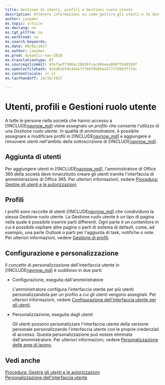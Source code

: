 ```yaml
---
title: Gestione di utenti, profili e Gestioni ruolo utente
description: Ottenere informazioni su come gestire gli utenti e le Gestioni ruolo utente.
author: jswymer
ms.topic: article
ms.devlang: na
ms.tgt_pltfrm: na
ms.workload: na
ms.search.keywords: 
ms.date: 09/01/2017
ms.author: jswymer
ms.prod: dynamics-nav-2018
ms.translationtype: HT
ms.sourcegitcommit: 4fefaef7380ac10836fcac404eea006f55d8556f
ms.openlocfilehash: 92ed03d74c444eff7b8f9b05ea5771fd953f77dc
ms.contentlocale: it-it
ms.lasthandoff: 10/16/2017

---
```

# <a name="users-profiles-and-role-centers"></a>Utenti, profili e Gestioni ruolo utente
A tutte le persone nella società che hanno accesso a [!INCLUDE[navnow_md](includes/navnow_md.md)] viene assegnato un *profilo* che consente l'utilizzo di una *Gestione ruolo utente*. In qualità di amministratore, è possibile assegnare e modificare profili in [!INCLUDE[navnow_md](includes/navnow_md.md)] e aggiungere e rimuovere utenti nell'ambito della sottoscrizione di [!INCLUDE[navnow_md](includes/navnow_md.md)].  

## <a name="adding-users"></a>Aggiunta di utenti
Per aggiungere utenti in [!INCLUDE[navnow_md](includes/navnow_md.md)], l'amministratore di Office 365 della società deve innanzitutto creare gli utenti tramite l'interfaccia di amministrazione di Office 365. Per ulteriori informazioni, vedere [Procedura: Gestire gli utenti e le autorizzazioni](ui-how-users-permissions.md).  

## <a name="profiles"></a>Profili
I profili sono raccolte di utenti [!INCLUDE[navnow_md](includes/navnow_md.md)] che condividono la stessa Gestione ruolo utente. La Gestione ruolo utente è un tipo di pagina nella quale è possibile inserire parti differenti. Ogni parte è un contenitore in cui è possibile ospitare altre pagine o parti di sistema di default, come, ad esempio, una parte Outlook o parti per l'aggiunta di task, notifiche o note. Per ulteriori informazioni, vedere [Gestione di profili](admin-profiles.md).

## <a name="configuration-and-personalization"></a>Configurazione e personalizzazione
Il concetto di personalizzazione dell'interfaccia utente in [!INCLUDE[navnow_md](includes/navnow_md.md)] è suddiviso in due parti:  

-   Configurazione, eseguita dall'amministratore  

    L'amministratore configura l'interfaccia utente per più utenti personalizzandola per un profilo a cui gli utenti vengono assegnati. Per ulteriori informazioni, vedere [Configurazione dell'interfaccia utente per gli utenti](admin-configure-user-interface.md). 

-   Personalizzazione, eseguita dagli utenti  

    Gli utenti possono personalizzare l'interfaccia utente della versione personale personalizzando l'interfaccia utente con le proprie credenziali di accesso. Questa personalizzazione può essere eliminata dall'amministratore. Per ulteriori informazioni, vedere [Personalizzazione delle aree di lavoro](ui-personalization-overview.md). 

## <a name="see-also"></a>Vedi anche  
[Procedura: Gestire gli utenti e le autorizzazioni](ui-how-users-permissions.md)  
[Personalizzazione dell'interfaccia utente](ui-customizing-overview.md)   
<!-- [Security Overview](../Security%20Overview.md)-->

